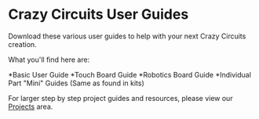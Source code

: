# Crazy Circuits User Guides

Download these various user guides to help with your next Crazy Circuits creation.

What you'll find here are:

*Basic User Guide
*Touch Board Guide
*Robotics Board Guide
*Individual Part "Mini" Guides (Same as found in kits)

For larger step by step project guides and resources, please view our [Projects](https://github.com/BrownDogGadgets/CrazyCircuits/tree/master/Projects) area.
